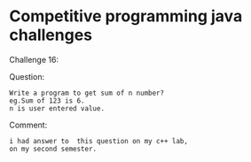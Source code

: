 # Competitive programming java challenges

Challenge 16:

Question:
	
	Write a program to get sum of n number?
	eg.Sum of 123 is 6.
	n is user entered value.

Comment:
	
	i had answer to  this question on my c++ lab,
	on my second semester.